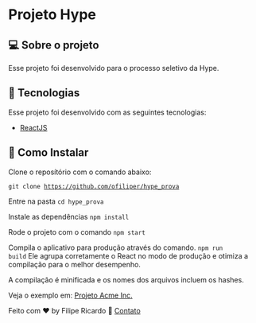 # Projeto Hype

## 💻 Sobre o projeto

Esse projeto foi desenvolvido para o processo seletivo da Hype.

## :rocket: Tecnologias

Esse projeto foi desenvolvido com as seguintes tecnologias:

- [ReactJS](https://pt-br.reactjs.org/)

## 🤔 Como Instalar

Clone o reposítório com o comando abaixo:

<code>git clone https://github.com/ofiliper/hype_prova</code>

Entre na pasta
<code>cd hype_prova</code>

Instale as dependências
<code>npm install</code>


Rode o projeto com o comando
<code>npm start</code>

Compila o aplicativo para produção através do comando.
<code>npm run build</code>
Ele agrupa corretamente o React no modo de produção e otimiza a compilação para o melhor desempenho.

A compilação é minificada e os nomes dos arquivos incluem os hashes.

Veja o exemplo em: <a href="https://desafio-loja.herokuapp.com/">Projeto Acme Inc.</a>

Feito com ♥ by Filipe Ricardo :wave: <a href="ofilipericardo@hotmail.com">Contato</a>

